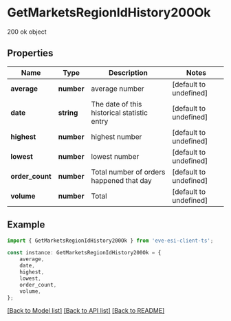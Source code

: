 # GetMarketsRegionIdHistory200Ok

200 ok object

## Properties

Name | Type | Description | Notes
------------ | ------------- | ------------- | -------------
**average** | **number** | average number | [default to undefined]
**date** | **string** | The date of this historical statistic entry | [default to undefined]
**highest** | **number** | highest number | [default to undefined]
**lowest** | **number** | lowest number | [default to undefined]
**order_count** | **number** | Total number of orders happened that day | [default to undefined]
**volume** | **number** | Total | [default to undefined]

## Example

```typescript
import { GetMarketsRegionIdHistory200Ok } from 'eve-esi-client-ts';

const instance: GetMarketsRegionIdHistory200Ok = {
    average,
    date,
    highest,
    lowest,
    order_count,
    volume,
};
```

[[Back to Model list]](../README.md#documentation-for-models) [[Back to API list]](../README.md#documentation-for-api-endpoints) [[Back to README]](../README.md)
